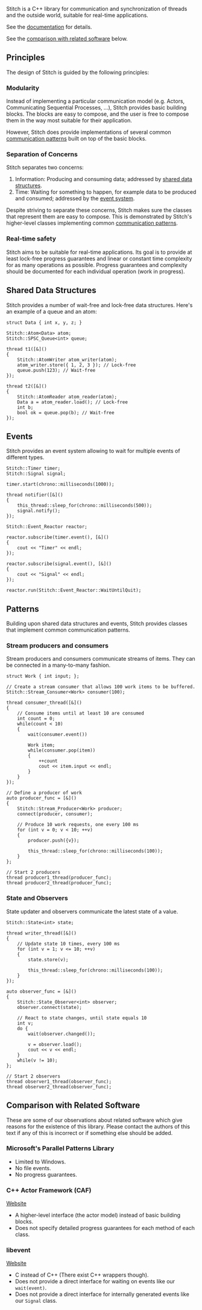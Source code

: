 
Stitch is a C++ library for communication and synchronization of threads and the outside world, suitable for real-time applications.

See the [documentation](http://webhome.csc.uvic.ca/~jleben/stitch/) for details.

See the [comparison with related software](#comparison-with-related-software) below.

## Principles

The design of Stitch is guided by the following principles:

### Modularity

Instead of implementing a particular communication model (e.g. Actors, Communicating Sequential Processes, ...), Stitch provides basic building blocks. The blocks are easy to compose, and the user is free to compose them in the way most suitable for their application.

However, Stitch does provide implementations of several common [communication patterns](#patterns) built on top of the basic blocks.

### Separation of Concerns

Stitch separates two concerns:

1. Information: Producing and consuming data; addressed by [shared data structures](#shared-data-structures).
2. Time: Waiting for something to happen, for example data to be produced and consumed; addressed by the [event system](#events).

Despite striving to separate these concerns, Stitch makes sure the classes that represent them are easy to compose. This is demonstrated by Stitch's higher-level classes implementing common [communication patterns](#patterns).

### Real-time safety

Stitch aims to be suitable for real-time applications. Its goal is to provide at least lock-free progress guarantees and linear or constant time complexity for as many operations as possible. Progress guarantees and complexity should be documented for each individual operation (work in progress).


## Shared Data Structures

Stitch provides a number of wait-free and lock-free data structures. Here's an example of a queue and an atom:

    struct Data { int x, y, z; }

    Stitch::Atom<Data> atom;
    Stitch::SPSC_Queue<int> queue;

    thread t1([&]()
    {
        Stitch::AtomWriter atom_writer(atom);
        atom_writer.store({ 1, 2, 3 }); // Lock-free
        queue.push(123); // Wait-free
    });

    thread t2([&]()
    {
        Stitch::AtomReader atom_reader(atom);
        Data a = atom_reader.load(); // Lock-free
        int b;
        bool ok = queue.pop(b); // Wait-free
    });

## Events

Stitch provides an event system allowing to wait for multiple events of different types.

    Stitch::Timer timer;
    Stitch::Signal signal;

    timer.start(chrono::milliseconds(1000));

    thread notifier([&]()
    {
        this_thread::sleep_for(chrono::milliseconds(500));
        signal.notify();
    });

    Stitch::Event_Reactor reactor;

    reactor.subscribe(timer.event(), [&]()
    {
        cout << "Timer" << endl;
    });

    reactor.subscribe(signal.event(), [&]()
    {
        cout << "Signal" << endl;
    });

    reactor.run(Stitch::Event_Reactor::WaitUntilQuit);

## Patterns

Building upon shared data structures and events, Stitch provides classes that implement common communication patterns.

### Stream producers and consumers

Stream producers and consumers communicate streams of items. They can be connected in a many-to-many fashion.

    struct Work { int input; };

    // Create a stream consumer that allows 100 work items to be buffered.
    Stitch::Stream_Consumer<Work> consumer(100);

    thread consumer_thread([&]()
    {
        // Consume items until at least 10 are consumed
        int count = 0;
        while(count < 10)
        {
            wait(consumer.event())

            Work item;
            while(consumer.pop(item))
            {
                ++count
                cout << item.input << endl;
            }
        }
    });

    // Define a producer of work
    auto producer_func = [&]()
    {
        Stitch::Stream_Producer<Work> producer;
        connect(producer, consumer);

        // Produce 10 work requests, one every 100 ms
        for (int v = 0; v < 10; ++v)
        {
            producer.push({v});

            this_thread::sleep_for(chrono::milliseconds(100));
        }
    };

    // Start 2 producers
    thread producer1_thread(producer_func);
    thread producer2_thread(producer_func);

### State and Observers

State updater and observers communicate the latest state of a value.

    Stitch::State<int> state;

    thread writer_thread([&]()
    {
        // Update state 10 times, every 100 ms
        for (int v = 1; v <= 10; ++v)
        {
            state.store(v);

            this_thread::sleep_for(chrono::milliseconds(100));
        }
    });

    auto observer_func = [&]()
    {
        Stitch::State_Observer<int> observer;
        observer.connect(state);

        // React to state changes, until state equals 10
        int v;
        do {
            wait(observer.changed());

            v = observer.load();
            cout << v << endl;
        }
        while(v != 10);
    };

    // Start 2 observers
    thread observer1_thread(observer_func);
    thread observer2_thread(observer_func);















## Comparison with Related Software

These are some of our observations about related software which give reasons for the existence of this library. Please contact the authors of this text if any of this is incorrect or if something else should be added.

### Microsoft's Parallel Patterns Library

- Limited to Windows.
- No file events.
- No progress guarantees.

### C++ Actor Framework (CAF)

[Website](https://actor-framework.org/)

- A higher-level interface (the actor model) instead of basic building blocks.
- Does not specify detailed progress guarantees for each method of each class.

### libevent

[Website](http://libevent.org/)

- C instead of C++ (There exist C++ wrappers though).
- Does not provide a direct interface for waiting on events like our `wait(event)`.
- Does not provide a direct interface for internally generated events like our `Signal` class.
